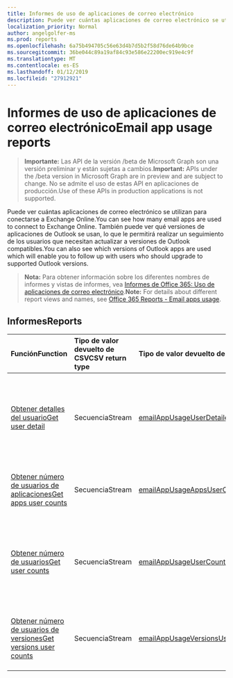 ```yaml
---
title: Informes de uso de aplicaciones de correo electrónico
description: Puede ver cuántas aplicaciones de correo electrónico se utilizan para conectarse a Exchange Online. También puede ver qué versiones de aplicaciones de Outlook se usan, lo que le permitirá realizar un seguimiento de los usuarios que necesitan actualizar a versiones de Outlook compatibles.
localization_priority: Normal
author: angelgolfer-ms
ms.prod: reports
ms.openlocfilehash: 6a75b494705c56e63d4b7d5b2f58d76de64b9bce
ms.sourcegitcommit: 36be044c89a19af84c93e586e22200ec919e4c9f
ms.translationtype: MT
ms.contentlocale: es-ES
ms.lasthandoff: 01/12/2019
ms.locfileid: "27912921"
---
```

# <a name="email-app-usage-reports"></a><span data-ttu-id="ff2d3-104">Informes de uso de aplicaciones de correo electrónico</span><span class="sxs-lookup"><span data-stu-id="ff2d3-104">Email app usage reports</span></span>

> <span data-ttu-id="ff2d3-105">**Importante:** Las API de la versión /beta de Microsoft Graph son una versión preliminar y están sujetas a cambios.</span><span class="sxs-lookup"><span data-stu-id="ff2d3-105">**Important:** APIs under the /beta version in Microsoft Graph are in preview and are subject to change.</span></span> <span data-ttu-id="ff2d3-106">No se admite el uso de estas API en aplicaciones de producción.</span><span class="sxs-lookup"><span data-stu-id="ff2d3-106">Use of these APIs in production applications is not supported.</span></span>

<span data-ttu-id="ff2d3-107">Puede ver cuántas aplicaciones de correo electrónico se utilizan para conectarse a Exchange Online.</span><span class="sxs-lookup"><span data-stu-id="ff2d3-107">You can see how many email apps are used to connect to Exchange Online.</span></span> <span data-ttu-id="ff2d3-108">También puede ver qué versiones de aplicaciones de Outlook se usan, lo que le permitirá realizar un seguimiento de los usuarios que necesitan actualizar a versiones de Outlook compatibles.</span><span class="sxs-lookup"><span data-stu-id="ff2d3-108">You can also see which versions of Outlook apps are used which will enable you to follow up with users who should upgrade to supported Outlook versions.</span></span>

> <span data-ttu-id="ff2d3-109">**Nota:** Para obtener información sobre los diferentes nombres de informes y vistas de informes, vea [Informes de Office 365: Uso de aplicaciones de correo electrónico](https://support.office.com/client/Email-apps-usage-c2ce12a2-934f-4dd4-ba65-49b02be4703d).</span><span class="sxs-lookup"><span data-stu-id="ff2d3-109">**Note:** For details about different report views and names, see [Office 365 Reports - Email apps usage](https://support.office.com/client/Email-apps-usage-c2ce12a2-934f-4dd4-ba65-49b02be4703d).</span></span>

## <a name="reports"></a><span data-ttu-id="ff2d3-110">Informes</span><span class="sxs-lookup"><span data-stu-id="ff2d3-110">Reports</span></span>

| <span data-ttu-id="ff2d3-111">Función</span><span class="sxs-lookup"><span data-stu-id="ff2d3-111">Function</span></span>                                 | <span data-ttu-id="ff2d3-112">Tipo de valor devuelto de CSV</span><span class="sxs-lookup"><span data-stu-id="ff2d3-112">CSV return type</span></span> | <span data-ttu-id="ff2d3-113">Tipo de valor devuelto de JSON</span><span class="sxs-lookup"><span data-stu-id="ff2d3-113">JSON return type</span></span>                         | <span data-ttu-id="ff2d3-114">Descripción</span><span class="sxs-lookup"><span data-stu-id="ff2d3-114">Description</span></span>                              |
| :--------------------------------------- | :-------------- | :--------------------------------------- | ---------------------------------------- |
| [<span data-ttu-id="ff2d3-115">Obtener detalles del usuario</span><span class="sxs-lookup"><span data-stu-id="ff2d3-115">Get user detail</span></span>](../api/reportroot-getemailappusageuserdetail.md) | <span data-ttu-id="ff2d3-116">Secuencia</span><span class="sxs-lookup"><span data-stu-id="ff2d3-116">Stream</span></span>          | [<span data-ttu-id="ff2d3-117">emailAppUsageUserDetail</span><span class="sxs-lookup"><span data-stu-id="ff2d3-117">emailAppUsageUserDetail</span></span>](../resources/emailappusageuserdetail.md) | <span data-ttu-id="ff2d3-118">Obtiene información sobre las actividades que realizaron los usuarios en las diferentes aplicaciones de correo electrónico.</span><span class="sxs-lookup"><span data-stu-id="ff2d3-118">Get details about which activities users performed on the various email apps.</span></span> |
| [<span data-ttu-id="ff2d3-119">Obtener número de usuarios de aplicaciones</span><span class="sxs-lookup"><span data-stu-id="ff2d3-119">Get apps user counts</span></span>](../api/reportroot-getemailappusageappsusercounts.md) | <span data-ttu-id="ff2d3-120">Secuencia</span><span class="sxs-lookup"><span data-stu-id="ff2d3-120">Stream</span></span>          | [<span data-ttu-id="ff2d3-121">emailAppUsageAppsUserCounts</span><span class="sxs-lookup"><span data-stu-id="ff2d3-121">emailAppUsageAppsUserCounts</span></span>](../resources/emailappusageappsusercounts.md) | <span data-ttu-id="ff2d3-122">Obtiene el número de usuarios únicos por aplicación de correo electrónico.</span><span class="sxs-lookup"><span data-stu-id="ff2d3-122">Get the count of unique users per email app.</span></span> |
| [<span data-ttu-id="ff2d3-123">Obtener número de usuarios</span><span class="sxs-lookup"><span data-stu-id="ff2d3-123">Get user counts</span></span>](../api/reportroot-getemailappusageusercounts.md) | <span data-ttu-id="ff2d3-124">Secuencia</span><span class="sxs-lookup"><span data-stu-id="ff2d3-124">Stream</span></span>          | [<span data-ttu-id="ff2d3-125">emailAppUsageUserCounts</span><span class="sxs-lookup"><span data-stu-id="ff2d3-125">emailAppUsageUserCounts</span></span>](../resources/emailappusageusercounts.md) | <span data-ttu-id="ff2d3-126">Obtiene el número de usuarios únicos que se conectaron a Exchange Online con cualquier aplicación de correo electrónico.</span><span class="sxs-lookup"><span data-stu-id="ff2d3-126">Get the count of unique users that connected to Exchange Online using any email app.</span></span> |
| [<span data-ttu-id="ff2d3-127">Obtener número de usuarios de versiones</span><span class="sxs-lookup"><span data-stu-id="ff2d3-127">Get versions user counts</span></span>](../api/reportroot-getemailappusageversionsusercounts.md) | <span data-ttu-id="ff2d3-128">Secuencia</span><span class="sxs-lookup"><span data-stu-id="ff2d3-128">Stream</span></span>          | [<span data-ttu-id="ff2d3-129">emailAppUsageVersionsUserCounts</span><span class="sxs-lookup"><span data-stu-id="ff2d3-129">emailAppUsageVersionsUserCounts</span></span>](../resources/emailappusageversionsusercounts.md) | <span data-ttu-id="ff2d3-130">Obtiene el número de usuarios únicos por versión de escritorio de Outlook.</span><span class="sxs-lookup"><span data-stu-id="ff2d3-130">Get the count of unique users by Outlook desktop version.</span></span> |
